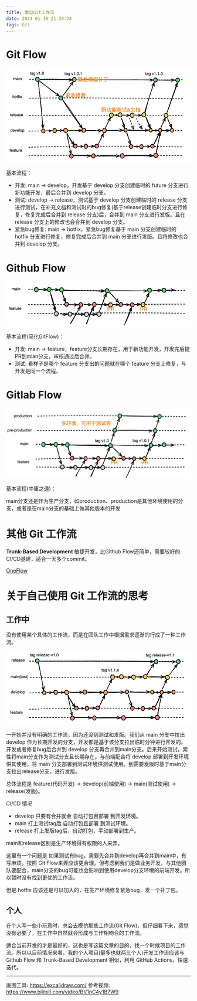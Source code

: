 ```yaml
---
title: 常见Git工作流
date: 2024-01-10 21:39:24
tags: Git
---
```


# Git Flow

![Git Flow](https://raw.githubusercontent.com/lkzc19/blasphemy.zimg/main/drinkice/2024-01-10-21-42-29.png)

基本流程：

- 开发: main -> develop，开发基于 develop 分支创建临时的 future 分支进行新功能开发，最后合并到 develop 分支。
- 测试: develop -> release，测试基于 develop 分支创建临时的 release 分支进行测试，在补充文档和测试时的bug修复(基于release创建临时分支进行修复，修复完成后合并到 release 分支)后，合并到 main 分支进行发版。且在 release 分支上的修改也会合并到 develop 分支。
- 紧急bug修复: main -> hotfix，紧急bug修复基于 main 分支创建临时的 hotfix 分支进行修复，修复完成后合并到 main 分支进行发版。且将修改也合并到 develop 分支。

# Github Flow

![Github Flow](https://raw.githubusercontent.com/lkzc19/blasphemy.zimg/main/drinkice/2024-01-10-21-43-20.png)

基本流程(简化GitFlow)：

- 开发: main -> feature，feature分支长期存在，用于新功能开发，开发完后提PR到mian分支，审核通过后合并。
- 测试: 看样子是哪个 feature 分支出的问题就在哪个 feature 分支上修复，与开发是同一个流程。

# Gitlab Flow

![Gitlab Flow](https://raw.githubusercontent.com/lkzc19/blasphemy.zimg/main/drinkice/2024-01-10-21-43-41.png)

基本流程(中庸之道)：

main分支还是作为生产分支，如production、production是其他环境使用的分支，或者是在main分支的基础上做其他版本的开发

# 其他 Git 工作流

**Trunk-Based Development** 敏捷开发，比Github Flow还简单，需要较好的CI/CD基建，适合一天多个commit。

[OneFlow](https://www.endoflineblog.com/oneflow-a-git-branching-model-and-workflow)

# 关于自己使用 Git 工作流的思考

## 工作中

没有使用某个具体的工作流，而是在团队工作中根据需求逐渐的行成了一种工作流。

![mine](https://raw.githubusercontent.com/lkzc19/blasphemy.zimg/main/drinkice/2024-01-10-22-38-53.png)

一开始并没有明确的工作流，因为还没到测试和发版。我们从 main 分支中拉出 develop 作为长期开发的分支，开发都是基于该分支拉出临时分钟进行开发的。开发或者修复bug后合并到 develop 分支再合并到main分支。后来开始测试，索性将main分支作为测试分支且长期存在。与前端配合将 develop 部署到开发环境供其使用，将 main 分支部署到测试环境供测试使用。到需要发版时基于main分支拉出release分支，进行发版。

总体流程是 feature(代码开发) -> develop(前端使用) -> main(测试使用) -> release(发版)。

CI/CD 情况

- develop 只要有合并就会 自动打包且部署 到开发环境。
- main 打上测试tag后 自动打包且部署 到测试环境。
- release 打上发版tag后，自动打包，手动部署到生产。

main和release区别是生产环境得有权限的人来弄。

这里有一个问题是 如果测试有bug，需要先合并到develop再合并到main中，有写麻烦。按照 Git Flow来弄应该更合理。但考虑到我们是做业务开发，与其他团队要配合，main分支的bug可能也会影响到使用develop分支环境的前端开发。所以暂时没有找到更优的工作流。

但是 hotfix 应该还是可以加入的，在生产环境修复紧急bug，发一个补丁包。

## 个人

在个人写一些小玩意时，总会去模仿那些工作流(Git Flow)，但仔细看下来，感觉没有必要了，在工作中自然就会形成与工作相吻合的工作流。

适合当前开发的才是最好的，这也是写这篇文章的目的，找一个时候项目的工作流。所以以目前情况来看，我的个人项目(最多也就两三个人)开发工作流应该与 Github Flow 和 Trunk-Based Development 相似，利用 GitHub Actions，快速迭代。

---

画图工具: https://excalidraw.com/
参考视频: https://www.bilibili.com/video/BV1nC4y1B7W9